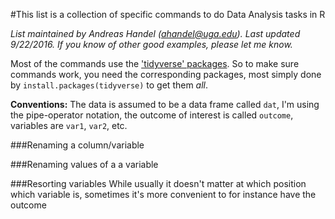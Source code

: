 #This list is a collection of specific commands to do Data Analysis tasks in R

*List maintained by Andreas Handel (ahandel@uga.edu). Last updated 9/22/2016.*
*If you know of other good examples, please let me know.*

Most of the commands use the ['tidyverse' packages](https://github.com/hadley/tidyverse). 
So to make sure commands work, you need the corresponding packages, most simply done by `install.packages(tidyverse)` to get them _all_.

__Conventions:__ The data is assumed to be a data frame called `dat`, I'm using the pipe-operator notation, the outcome of interest is called `outcome`, variables are `var1`, `var2`, etc.

###Renaming a column/variable

###Renaming values of a a variable

###Resorting variables
While usually it doesn't matter at which position which variable is, sometimes it's more convenient to for instance have the outcome



